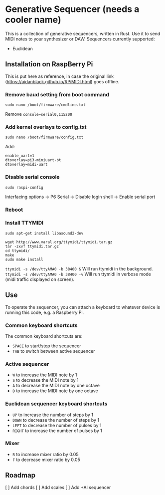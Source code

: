 # Generative Sequencer (needs a cooler name)
This is a collection of generative sequencers, written in Rust. Use it to send MIDI notes to your synthesizer or DAW.
Sequencers currently supported:
- Euclidean

## Installation on RaspBerry Pi
This is put here as reference, in case the original link (https://aidanblack.github.io/RPiMIDI.html) goes offline.

### Remove baud setting from boot command
`sudo nano /boot/firmware/cmdline.txt`

Remove `console=serial0,115200`

### Add kernel overlays to config.txt
`sudo nano /boot/firmware/config.txt`

Add:
```
enable_uart=1
dtoverlay=pi3-miniuart-bt
dtoverlay=midi-uart
```
### Disable serial console
`sudo raspi-config`

Interfacing options -> P6 Serial -> Disable login shell -> Enable serial port

### Reboot
### Install TTYMIDI
`sudo apt-get install libasound2-dev`

```
wget http://www.varal.org/ttymidi/ttymidi.tar.gz
tar -zxvf ttymidi.tar.gz
cd ttymidi/
make
sudo make install
```

`ttymidi -s /dev/ttyAMA0 -b 38400 &` Will run ttymidi in the background.
`ttymidi -s /dev/ttyAMA0 -b 38400 -v` Will run ttymidi in verbose mode (midi traffic displayed on screen).

## Use
To operate the sequencer, you can attach a keyboard to whatever device is running this code, e.g. a Raspberry Pi. 

### Common keyboard shortcuts
The common keyboard shortcuts are:
- `SPACE` to start/stop the sequencer
- `TAB` to switch between active sequencer

### Active sequencer
- `W` to increase the MIDI note by 1
- `S` to decrease the MIDI note by 1
- `A` to decrease the MIDI note by one octave
- `D` to increase the MIDI note by one octave

### Euclidean sequencer keyboard shortcuts
- `UP` to increase the number of steps by 1
- `DOWN` to decrease the number of steps by 1
- `LEFT` to decrease the number of pulses by 1
- `RIGHT` to increase the number of pulses by 1

### Mixer
- `R` to increase mixer ratio by 0.05
- `F` to decrease mixer ratio by 0.05

## Roadmap
[ ] Add chords
[ ] Add scales
[ ] Add +AI sequencer 
